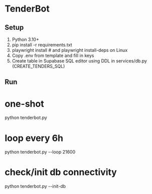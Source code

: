 # TenderBot

## Setup
1) Python 3.10+
2) pip install -r requirements.txt
3) playwright install  # and playwright install-deps on Linux
4) Copy .env from template and fill in keys
5) Create table in Supabase SQL editor using DDL in services/db.py (CREATE_TENDERS_SQL)

## Run
# one-shot
python tenderbot.py

# loop every 6h
python tenderbot.py --loop 21600

# check/init db connectivity
python tenderbot.py --init-db
